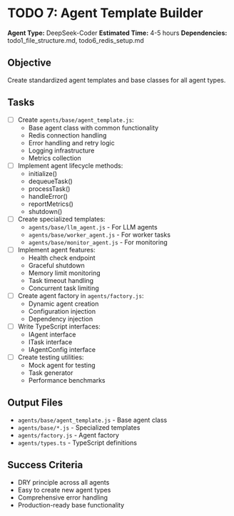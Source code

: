 # TODO 7: Agent Template Builder
**Agent Type:** DeepSeek-Coder
**Estimated Time:** 4-5 hours
**Dependencies:** todo1_file_structure.md, todo6_redis_setup.md

## Objective
Create standardized agent templates and base classes for all agent types.

## Tasks
- [ ] Create `agents/base/agent_template.js`:
  - Base agent class with common functionality
  - Redis connection handling
  - Error handling and retry logic
  - Logging infrastructure
  - Metrics collection
- [ ] Implement agent lifecycle methods:
  - initialize()
  - dequeueTask()
  - processTask()
  - handleError()
  - reportMetrics()
  - shutdown()
- [ ] Create specialized templates:
  - `agents/base/llm_agent.js` - For LLM agents
  - `agents/base/worker_agent.js` - For worker tasks
  - `agents/base/monitor_agent.js` - For monitoring
- [ ] Implement agent features:
  - Health check endpoint
  - Graceful shutdown
  - Memory limit monitoring
  - Task timeout handling
  - Concurrent task limiting
- [ ] Create agent factory in `agents/factory.js`:
  - Dynamic agent creation
  - Configuration injection
  - Dependency injection
- [ ] Write TypeScript interfaces:
  - IAgent interface
  - ITask interface
  - IAgentConfig interface
- [ ] Create testing utilities:
  - Mock agent for testing
  - Task generator
  - Performance benchmarks

## Output Files
- `agents/base/agent_template.js` - Base agent class
- `agents/base/*.js` - Specialized templates
- `agents/factory.js` - Agent factory
- `agents/types.ts` - TypeScript definitions

## Success Criteria
- DRY principle across all agents
- Easy to create new agent types
- Comprehensive error handling
- Production-ready base functionality